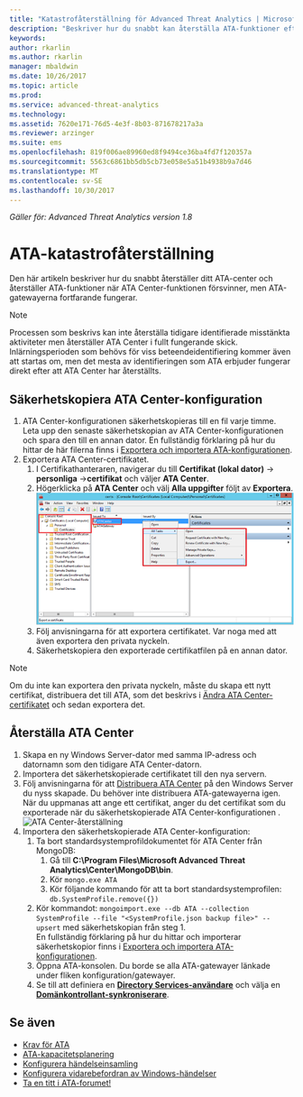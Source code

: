 ```yaml
---
title: "Katastrofåterställning för Advanced Threat Analytics | Microsoft Docs"
description: "Beskriver hur du snabbt kan återställa ATA-funktioner efter en katastrof"
keywords: 
author: rkarlin
ms.author: rkarlin
manager: mbaldwin
ms.date: 10/26/2017
ms.topic: article
ms.prod: 
ms.service: advanced-threat-analytics
ms.technology: 
ms.assetid: 7620e171-76d5-4e3f-8b03-871678217a3a
ms.reviewer: arzinger
ms.suite: ems
ms.openlocfilehash: 819f006ae89960ed8f9494ce36ba4fd7f120357a
ms.sourcegitcommit: 5563c6861bb5db5cb73e058e5a51b4938b9a7d46
ms.translationtype: MT
ms.contentlocale: sv-SE
ms.lasthandoff: 10/30/2017
---
```

*Gäller för: Advanced Threat Analytics version 1.8*



# <a name="ata-disaster-recovery"></a>ATA-katastrofåterställning
Den här artikeln beskriver hur du snabbt återställer ditt ATA-center och återställer ATA-funktioner när ATA Center-funktionen försvinner, men ATA-gatewayerna fortfarande fungerar. 

>[!NOTE]
> Processen som beskrivs kan inte återställa tidigare identifierade misstänkta aktiviteter men återställer ATA Center i fullt fungerande skick. Inlärningsperioden som behövs för viss beteendeidentifiering kommer även att startas om, men det mesta av identifieringen som ATA erbjuder fungerar direkt efter att ATA Center har återställts. 

## <a name="back-up-your-ata-center-configuration"></a>Säkerhetskopiera ATA Center-konfiguration

1. ATA Center-konfigurationen säkerhetskopieras till en fil varje timme. Leta upp den senaste säkerhetskopian av ATA Center-konfigurationen och spara den till en annan dator. En fullständig förklaring på hur du hittar de här filerna finns i [Exportera och importera ATA-konfigurationen](ata-configuration-file.md). 
2. Exportera ATA Center-certifikatet.
    1. I Certifikathanteraren, navigerar du till **Certifikat (lokal dator)** -> **personliga** ->**certifikat** och väljer **ATA Center**.
    2. Högerklicka på **ATA Center** och välj **Alla uppgifter** följt av **Exportera**. 
     ![ATA Center-certifikat](media/ata-center-cert.png)
    3. Följ anvisningarna för att exportera certifikatet. Var noga med att även exportera den privata nyckeln.
    4. Säkerhetskopiera den exporterade certifikatfilen på en annan dator.

  > [!NOTE] 
  > Om du inte kan exportera den privata nyckeln, måste du skapa ett nytt certifikat, distribuera det till ATA, som det beskrivs i [Ändra ATA Center-certifikatet](modifying-ata-center-configuration#the-ata-center-certificate) och sedan exportera det. 

## <a name="recover-your-ata-center"></a>Återställa ATA Center

1. Skapa en ny Windows Server-dator med samma IP-adress och datornamn som den tidigare ATA Center-datorn.
4. Importera det säkerhetskopierade certifikatet till den nya servern.
5. Följ anvisningarna för att [Distribuera ATA Center](install-ata-step1.md) på den Windows Server du nyss skapade. Du behöver inte distribuera ATA-gatewayerna igen. När du uppmanas att ange ett certifikat, anger du det certifikat som du exporterade när du säkerhetskopierade ATA Center-konfigurationen . 
![ATA Center-återställning](media/disaster-recovery-deploymentss.png)
6. Importera den säkerhetskopierade ATA Center-konfiguration:
    1. Ta bort standardsystemprofildokumentet för ATA Center från MongoDB: 
        1. Gå till **C:\Program Files\Microsoft Advanced Threat Analytics\Center\MongoDB\bin**. 
        2. Kör `mongo.exe ATA` 
        3. Kör följande kommando för att ta bort standardsystemprofilen: `db.SystemProfile.remove({})`
    2. Kör kommandot: `mongoimport.exe --db ATA --collection SystemProfile --file "<SystemProfile.json backup file>" --upsert` med säkerhetskopian från steg 1.</br>
    En fullständig förklaring på hur du hittar och importerar säkerhetskopior finns i [Exportera och importera ATA-konfigurationen](ata-configuration-file.md). 
    3. Öppna ATA-konsolen. Du borde se alla ATA-gatewayer länkade under fliken konfiguration/gatewayer. 
    5. Se till att definiera en [**Directory Services-användare**](install-ata-step2.md) och välja en [**Domänkontrollant-synkroniserare**](install-ata-step5.md). 






## <a name="see-also"></a>Se även
- [Krav för ATA](ata-prerequisites.md)
- [ATA-kapacitetsplanering](ata-capacity-planning.md)
- [Konfigurera händelseinsamling](install-ata-step6.md)
- [Konfigurera vidarebefordran av Windows-händelser](configure-event-collection.md)
- [Ta en titt i ATA-forumet!](https://social.technet.microsoft.com/Forums/security/home?forum=mata)
